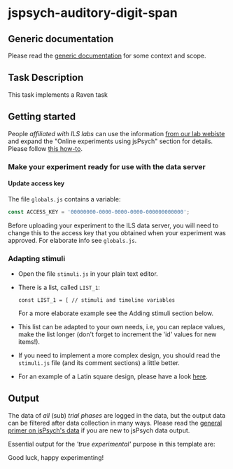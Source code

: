 # jspsych-auditory-digit-span

## Generic documentation

Please read the [generic documentation](https://github.com/UiL-OTS-labs/jspsych-uil-template-docs)
for some context and scope.

## Task Description

This task implements a Raven task

## Getting started

People _affiliated with ILS labs_ can use the information
[from our lab webiste](https://ils-labs.wp.hum.uu.nl/experiments/overview/)
and expand the "Online experiments using jsPsych" section for details. Please
follow [this how-to](https://ils-labs.wp.hum.uu.nl/how-to/online-experimenting/).

### Make your experiment ready for use with the data server

#### Update access key

The file `globals.js` contains a variable:

```javascript
const ACCESS_KEY = '00000000-0000-0000-0000-000000000000';
```

Before uploading your experiment to the ILS data server, you will need to
change this to the access key that you obtained when your experiment was
approved. For elaborate info see `globals.js`.

### Adapting stimuli

- Open the file `stimuli.js` in your plain text editor.
- There is a list, called `LIST_1`:

  ```javacript
  const LIST_1 = [ // stimuli and timeline variables
  ```
  For a more elaborate example see the Adding stimuli section below.
- This list can be adapted to your own needs, i.e, you can replace values,
  make the list longer (don't forget to increment the 'id' values for new items!).
- If you need to implement a more complex design, you should read the
  `stimuli.js` file (and its comment sections) a little better.
- For an example of a Latin square design, please have a look
  [here](https://github.com/UiL-OTS-labs/jspsych-spr-mw).

## Output

The data of _all_ (sub) _trial phases_ are logged in the data, but the output
data can be filtered after data collection in many ways.
Please read the
[general primer on jsPsych's data](https://github.com/UiL-OTS-labs/jspsych-output)
if you are new to jsPsych data output.

Essential output for the _'true experimental'_ purpose in this template are:

Good luck, happy experimenting!
